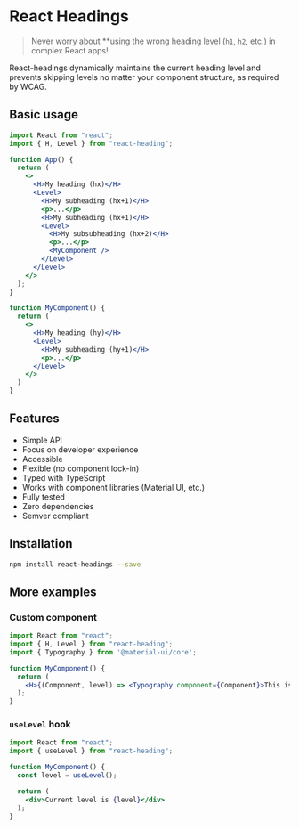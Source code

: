 # React Headings

> Never worry about **using the wrong heading level (`h1`, `h2`, etc.) in complex React apps!

React-headings dynamically maintains the current heading level and prevents skipping levels no matter your component structure, as required by WCAG.

## Basic usage

```jsx
import React from "react";
import { H, Level } from "react-heading";

function App() {
  return (
    <>
      <H>My heading (hx)</H>
      <Level>
        <H>My subheading (hx+1)</H>
        <p>...</p>
        <H>My subheading (hx+1)</H>
        <Level>
          <H>My subsubheading (hx+2)</H>
          <p>...</p>
          <MyComponent />
        </Level>
      </Level>
    </>
  );
}

function MyComponent() {
  return (
    <>
      <H>My heading (hy)</H>
      <Level>
        <H>My subheading (hy+1)</H>
        <p>...</p>
      </Level>
    </>
  )
}
```

## Features

- Simple API
- Focus on developer experience
- Accessible
- Flexible (no component lock-in)
- Typed with TypeScript
- Works with component libraries (Material UI, etc.)
- Fully tested
- Zero dependencies
- Semver compliant
<!-- - Tiny (less than x kb) -->

## Installation

```bash
npm install react-headings --save
```

## More examples

### Custom component

```jsx
import React from "react";
import { H, Level } from "react-heading";
import { Typography } from '@material-ui/core';

function MyComponent() {
  return (
    <H>{(Component, level) => <Typography component={Component}>This is a h{level}</Typography>}</H>
  );
}
```

### `useLevel` hook

```jsx
import React from "react";
import { useLevel } from "react-heading";

function MyComponent() {
  const level = useLevel();

  return (
    <div>Current level is {level}</div>
  );
}
```
